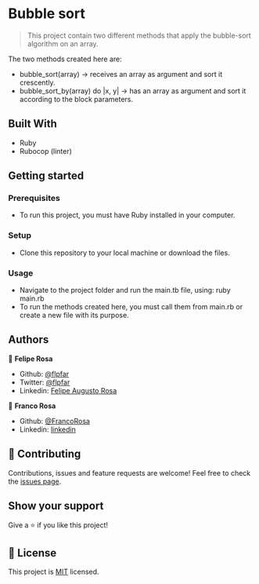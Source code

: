 # Bubble sort

> This project contain two different methods that apply the bubble-sort algorithm on an array.

The two methods created here are:
- bubble_sort(array) -> receives an array as argument and sort it crescently.
- bubble_sort_by(array) do |x, y| -> has an array as argument and sort it according to the block parameters.

## Built With

- Ruby
- Rubocop (linter)

## Getting started

### Prerequisites
- To run this project, you must have Ruby installed in your computer.

### Setup
- Clone this repository to your local machine or download the files.

### Usage
- Navigate to the project folder and run the main.tb file, using: ruby main.rb
- To run the methods created here, you must call them from main.rb or create a new file with its purpose.

## Authors

👤 **Felipe Rosa**

- Github: [@flpfar](https://github.com/flpfar)
- Twitter: [@flpfar](https://twitter.com/flpfar)
- Linkedin: [Felipe Augusto Rosa](https://www.linkedin.com/in/felipe-augusto-rosa-7b96a4b1) 

👤 **Franco Rosa**

- Github: [@FrancoRosa](https://github.com/FrancoRosa)
- Linkedin: [linkedin](https://www.linkedin.com/in/franco-rosa-79972119b)

## 🤝 Contributing

Contributions, issues and feature requests are welcome!
Feel free to check the [issues page](issues/).

## Show your support

Give a ⭐️ if you like this project!

## 📝 License

This project is [MIT](lic.url) licensed.
